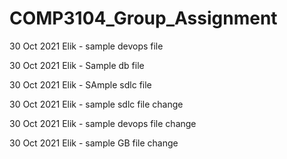 # COMP3104_Group_Assignment

30 Oct 2021
Elik - sample devops file

30 Oct 2021
Elik - Sample db file

30 Oct 2021
Elik - SAmple sdlc file

30 Oct 2021
Elik - sample sdlc file change

30 Oct 2021
Elik - sample devops file change

30 Oct 2021
Elik - sample GB file change
